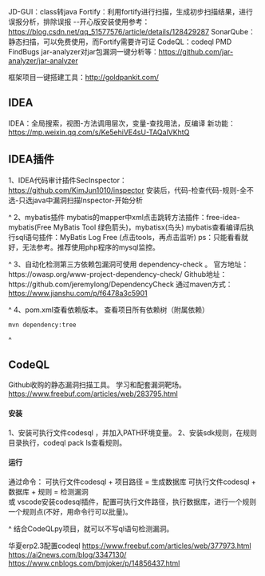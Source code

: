 JD-GUI：class转java
Fortify：利用fortify进行扫描，生成初步扫描结果，进行误报分析，排除误报
  --开心版安装使用参考：<https://blog.csdn.net/qq_51577576/article/details/128429287>
SonarQube：静态扫描，可以免费使用，而Fortify需要许可证
CodeQL：codeql
PMD
FindBugs
jar-analyzer对jar包漏洞一键分析等：<https://github.com/jar-analyzer/jar-analyzer>

框架项目一键搭建工具：<http://goldpankit.com/>

## **IDEA**
IDEA：全局搜索，视图-方法调用层次，变量-查找用法，反编译
新功能：<https://mp.weixin.qq.com/s/Ke5ehiVE4sU-TAQalVKhtQ>

## **IDEA插件**
1、IDEA代码审计插件SecInspector：<https://github.com/KimJun1010/inspector>
安装后，代码-检查代码-规则-全不选-只选java中漏洞扫描Inspector-开始分析

^
2、mybatis插件
mybatis的mapper中xml点击跳转方法插件：free-idea-mybatis(Free MyBatis Tool 绿色箭头)，mybatisx(鸟头)
mybatis查看编译后执行sql语句插件：MyBatis Log Free (点击tools，再点击监听) ps：只能看看就好，无法参考。推荐使用php程序的mysql监控。

^
3、自动化检测第三方依赖包漏洞可使用 dependency-check 。
官方地址：
https\://owasp.org/www-project-dependency-check/
Github地址：
https\://github.com/jeremylong/DependencyCheck
通过maven方式：<https://www.jianshu.com/p/f6478a3c5901>

^
4、pom.xml查看依赖版本。
查看项目所有依赖树（附属依赖）
```
mvn dependency:tree
```






^
## **CodeQL**
Github收购的静态漏洞扫描工具。
学习和配套漏洞靶场。
<https://www.freebuf.com/articles/web/283795.html>

#### **安装**
1、安装可执行文件codesql ，并加入PATH环境变量。
2、安装sdk规则，在规则目录执行，codeql pack ls查看规则。

#### **运行**
通过命令：
可执行文件codesql + 项目路径 = 生成数据库
可执行文件codesql + 数据库 + 规则 = 检测漏洞  
或
vscode安装codesql插件，配置可执行文件路径，执行数据库，进行一个规则一个规则点(不好，用命令行可以批量)。

^
结合CodeQLpy项目，就可以不写ql语句检测漏洞。

华夏erp2.3配置codeql
<https://www.freebuf.com/articles/web/377973.html>
<https://ai2news.com/blog/3347130/>
<https://www.cnblogs.com/bmjoker/p/14856437.html>
